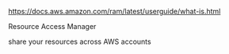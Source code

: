https://docs.aws.amazon.com/ram/latest/userguide/what-is.html

Resource Access Manager

 share your resources across AWS accounts